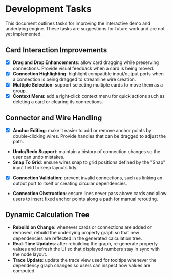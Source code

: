 # Development Tasks

This document outlines tasks for improving the interactive demo and underlying
engine. These tasks are suggestions for future work and are not yet
implemented.

## Card Interaction Improvements

- [x] **Drag and Drop Enhancements**: allow card dragging while preserving
  connections. Provide visual feedback when a card is being moved.
- [x] **Connection Highlighting**: highlight compatible input/output ports when a
  connection is being dragged to streamline wire creation.
- [x] **Multiple Selection**: support selecting multiple cards to move them as a
  group.
- [x] **Context Menu**: add a right‑click context menu for quick actions such as
  deleting a card or clearing its connections.

## Connector and Wire Handling

- [x] **Anchor Editing**: make it easier to add or remove anchor points by
  double‑clicking wires. Provide handles that can be dragged to adjust the
  path.
- **Undo/Redo Support**: maintain a history of connection changes so the user can
  undo mistakes.
- **Snap To Grid**: ensure wires snap to grid positions defined by the "Snap"
  input field to keep layouts tidy.
- [x] **Connection Validation**: prevent invalid connections, such as linking an
  output port to itself or creating circular dependencies.
- **Connection Obstruction**: ensure lines never pass above cards and allow
  users to insert fixed anchor points along a path for manual rerouting.

## Dynamic Calculation Tree

- **Rebuild on Change**: whenever cards or connections are added or removed,
  rebuild the underlying property graph so that new dependencies are reflected
  in the generated calculation tree.
- **Real‑Time Updates**: after rebuilding the graph, re‑generate property values
  and refresh the UI so that displayed numbers stay in sync with the node
  layout.
- **Trace Update**: update the trace view used for tooltips whenever the
  dependency graph changes so users can inspect how values are computed.


